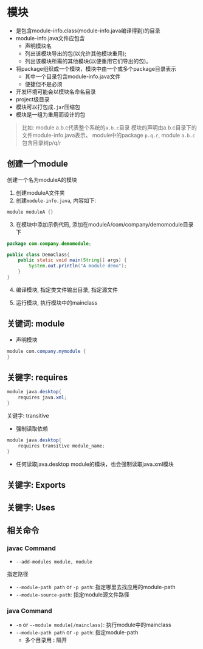 # 模块

- 是包含module-info.class(module-info.java编译得到)的目录
- module-info.java文件应包含
  - 声明模块名
  - 列出该模块导出的包(以允许其他模块重用);
  - 列出该模块所需的其他模块(以便重用它们导出的包)。
- 将package组织成一个模块，模块中由一个或多个package目录表示
  - 其中一个目录包含module-info.java文件
  - 便捷但不是必须
- 开发环境可能会以模块名命名目录
- project级目录
- 模块可以打包成`.jar`压缩包
- 模块是一组为重用而设计的包

> 比如:
> module a.b.c代表整个系统的`a.b.c`目录
> 模块的声明由a.b.c目录下的文件module-info.java表示。
> module中的package `p.q.r`, module `a.b.c`包含目录树p/q/r

## 创建一个module

创建一个名为moduleA的模块

1. 创建moduleA文件夹
2. 创建`module-info.java`, 内容如下: 

```java
module moduleA {}
```
3. 在模块中添加示例代码, 添加在moduleA/com/company/demomodule目录下

```java
package com.company.demomodule;

public class DemoClass{
    public static void main(String[] args) {
        System.out.println("A module demo");
    }
}
```

4. 编译模块, 指定类文件输出目录, 指定源文件

5. 运行模块, 执行模块中的mainclass

## 关键词: module

- 声明模块

```java
module com.company.mymodule {
}
```

## 关键字: requires

```java
module java.desktop{ 
    requires java.xml;
}
```

关键字: transitive

- 强制读取依赖

```java
module java.desktop{
    requires transitive module_name;
}
```

- 任何读取java.desktop module的模块，也会强制读取java.xml模块

## 关键字: Exports

## 关键字: Uses

## 相关命令

### javac Command

- `--add-modules module, module`

指定路径

- `--module-path path` or `-p path`: 指定哪里去找应用的module-path
- `--module-source-path`: 指定module源文件路径

### java Command

- `-m` or `--module module[/mainclass]`: 执行module中的mainclass
- `--module-path path` or `-p path`: 指定module-path
  - 多个目录用`；`隔开

